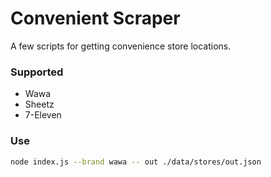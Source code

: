 # Convenient Scraper

A few scripts for getting convenience store locations.

### Supported

- Wawa
- Sheetz
- 7-Eleven

### Use

```bash
node index.js --brand wawa -- out ./data/stores/out.json
```